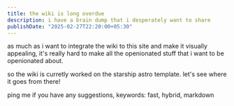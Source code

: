 ```yaml
---
title: the wiki is long overdue
description: i have a brain dump that i desperately want to share
publishDate: "2025-02-27T22:20:00+05:30"
---
```


as much as i want to integrate the wiki to this site and make it visually appealing, it's really hard to make all the openionated stuff that i want to be openionated about.

so the wiki is curretly worked on the starship astro template. let's see where it goes from there!

ping me if you have any suggestions, keywords: fast, hybrid, markdown

